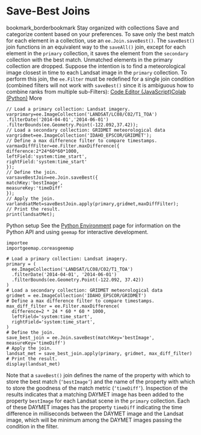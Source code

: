  
#  Save-Best Joins 
bookmark_borderbookmark Stay organized with collections  Save and categorize content based on your preferences.
To save only the best match for each element in a collection, use an `ee.Join.saveBest()`. The `saveBest()` join functions in an equivalent way to the `saveAll()` join, except for each element in the `primary` collection, it saves the element from the `secondary` collection with the best match. Unmatched elements in the primary collection are dropped. Suppose the intention is to find a meteorological image closest in time to each Landsat image in the `primary` collection. To perform this join, the `ee.Filter` must be redefined for a single join condition (combined filters will not work with `saveBest()` since it is ambiguous how to combine ranks from multiple sub-Filters):
[Code Editor (JavaScript)](https://developers.google.com/earth-engine/guides/joins_save_best#code-editor-javascript-sample)[Colab (Python)](https://developers.google.com/earth-engine/guides/joins_save_best#colab-python-sample) More
```
// Load a primary collection: Landsat imagery.
varprimary=ee.ImageCollection('LANDSAT/LC08/C02/T1_TOA')
.filterDate('2014-04-01','2014-06-01')
.filterBounds(ee.Geometry.Point(-122.092,37.42));
// Load a secondary collection: GRIDMET meteorological data
vargridmet=ee.ImageCollection('IDAHO_EPSCOR/GRIDMET');
// Define a max difference filter to compare timestamps.
varmaxDiffFilter=ee.Filter.maxDifference({
difference:2*24*60*60*1000,
leftField:'system:time_start',
rightField:'system:time_start'
});
// Define the join.
varsaveBestJoin=ee.Join.saveBest({
matchKey:'bestImage',
measureKey:'timeDiff'
});
// Apply the join.
varlandsatMet=saveBestJoin.apply(primary,gridmet,maxDiffFilter);
// Print the result.
print(landsatMet);
```
Python setup
See the [ Python Environment](https://developers.google.com/earth-engine/guides/python_install) page for information on the Python API and using `geemap` for interactive development.
```
importee
importgeemap.coreasgeemap
```
```
# Load a primary collection: Landsat imagery.
primary = (
  ee.ImageCollection('LANDSAT/LC08/C02/T1_TOA')
  .filterDate('2014-04-01', '2014-06-01')
  .filterBounds(ee.Geometry.Point(-122.092, 37.42))
)
# Load a secondary collection: GRIDMET meteorological data
gridmet = ee.ImageCollection('IDAHO_EPSCOR/GRIDMET')
# Define a max difference filter to compare timestamps.
max_diff_filter = ee.Filter.maxDifference(
  difference=2 * 24 * 60 * 60 * 1000,
  leftField='system:time_start',
  rightField='system:time_start',
)
# Define the join.
save_best_join = ee.Join.saveBest(matchKey='bestImage', measureKey='timeDiff')
# Apply the join.
landsat_met = save_best_join.apply(primary, gridmet, max_diff_filter)
# Print the result.
display(landsat_met)
```

Note that a `saveBest()` join defines the name of the property with which to store the best match (`‘bestImage’`) and the name of the property with which to store the goodness of the match metric (`‘timeDiff’`). Inspection of the results indicates that a matching DAYMET image has been added to the property `bestImage` for each Landsat scene in the `primary` collection. Each of these DAYMET images has the property `timeDiff` indicating the time difference in milliseconds between the DAYMET image and the Landsat image, which will be minimum among the DAYMET images passing the condition in the filter.
